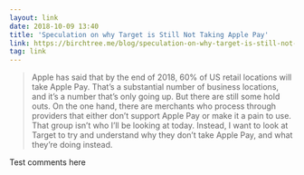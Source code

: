```yaml
---
layout: link
date: 2018-10-09 13:40
title: 'Speculation on why Target is Still Not Taking Apple Pay'
link: https://birchtree.me/blog/speculation-on-why-target-is-still-not-taking-apple-pay/
tag: link
---
```

> Apple has said that by the end of 2018, 60% of US retail locations will take Apple Pay. That’s a substantial number of business locations, and it’s a number that’s only going up. But there are still some hold outs. On the one hand, there are merchants who process through providers that either don’t support Apple Pay or make it a pain to use. That group isn’t who I’ll be looking at today. Instead, I want to look at Target to try and understand why they don’t take Apple Pay, and what they’re doing instead.

Test comments here
